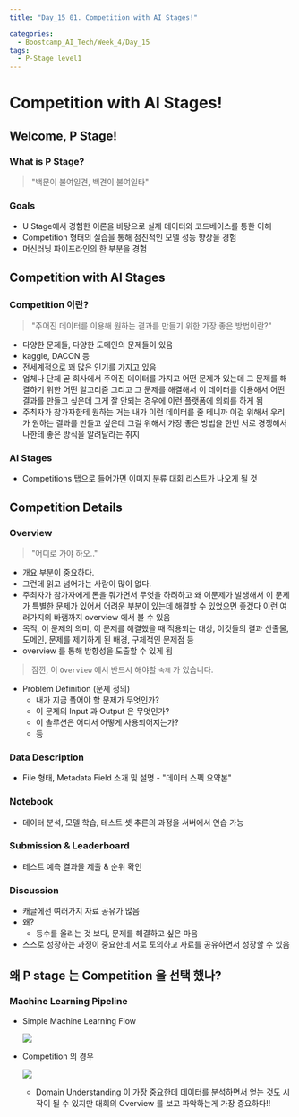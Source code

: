 ```yaml
---
title: "Day_15 01. Competition with AI Stages!"

categories:
  - Boostcamp_AI_Tech/Week_4/Day_15
tags:
  - P-Stage level1
---
```


# Competition with AI Stages!

## Welcome, P Stage!

### What is P Stage?

> "백문이 불여일견, 백견이 불여일타"

### Goals

- U Stage에서 경험한 이론을 바탕으로 실제 데이터와 코드베이스를 통한 이해
- Competition 형태의 실습을 통해 점진적인 모델 성능 향상을 경험
- 머신러닝 파이프라인의 한 부분을 경험

## Competition with AI Stages

### Competition 이란?

> "주어진 데이터를 이용해 원하는 결과를 만들기 위한 가장 좋은 방법이란?"

- 다양한 문제들, 다양한 도메인의 문제들이 있음
- kaggle, DACON 등
- 전세계적으로 꽤 많은 인기를 가지고 있음
- 업체나 단체 곧 회사에서 주어진 데이터를 가지고 어떤 문제가 있는데 그 문제를 해결하기 위한 어떤 알고리즘 그리고 그 문제를 해결해서 이 데이터를 이용해서 어떤 결과를 만들고 싶은데 그게 잘 안되는 경우에 이런 플랫폼에 의뢰를 하게 됨
- 주최자가 참가자한테 원하는 거는 내가 이런 데이터를 줄 테니까 이걸 위해서 우리가 원하는 결과를 만들고 싶은데 그걸 위해서 가장 좋은 방법을 한번 서로 경쟁해서 나한테 좋은 방식을 알려달라는 취지

### AI Stages

- Competitions 탭으로 들어가면 이미지 분류 대회 리스트가 나오게 될 것

## Competition Details

### Overview

> "어디로 가야 하오.."

- 개요 부분이 중요하다.
- 그런데 읽고 넘어가는 사람이 많이 없다.
- 주최자가 참가자에게 돈을 줘가면서 무엇을 하려하고 왜 이문제가 발생해서 이 문제가 특별한 문제가 있어서 어려운 부분이 있는데 해결할 수 있었으면 좋겠다 이런 여러가지의 바램까지 overview 에서 볼 수 있음
- 목적, 이 문제의 의미, 이 문제를 해결했을 때 적용되는 대상, 이것들의 결과 산출물, 도메인, 문제를 제기하게 된 배경, 구체적인 문제점 등
- overview 를 통해 방향성을 도출할 수 있게 됨

> 잠깐, 이 `Overview` 에서 반드시 해야할 `숙제` 가 있습니다.

- Problem Definition (문제 정의)
  - 내가 지금 풀어야 할 문제가 무엇인가?
  - 이 문제의 Input 과 Output 은 무엇인가?
  - 이 솔루션은 어디서 어떻게 사용되어지는가?
  - 등

### Data Description

- File 형태, Metadata Field 소개 및 설명 - "데이터 스펙 요약본"

### Notebook

- 데이터 분석, 모델 학습, 테스트 셋 추론의 과정을 서버에서 연습 가능

### Submission & Leaderboard

- 테스트 예측 결과물 제출 & 순위 확인

### Discussion

- 캐글에선 여러가지 자료 공유가 많음
- 왜?
  - 등수를 올리는 것 보다, 문제를 해결하고 싶은 마음
- 스스로 성장하는 과정이 중요한데 서로 토의하고 자료를 공유하면서 성장할 수 있음

## 왜 P stage 는 Competition 을 선택 했나?

### Machine Learning Pipeline

- Simple Machine Learning Flow
    
    ![]({{site.url}}/assets/images/2021-08-23-11-27-23.png)

- Competition 의 경우
    
    ![]({{site.url}}/assets/images/2021-08-23-11-27-47.png)

    - Domain Understanding 이 가장 중요한데 데이터를 분석하면서 얻는 것도 시작이 될 수 있지만 대회의 Overview 를 보고 파악하는게 가장 중요하다!!


